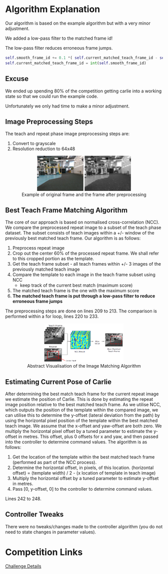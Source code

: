 # Algorithm Explanation
Our algorithm is based on the example algorithm but with a very minor adjustment. 

We added a low-pass filter to the matched frame id!

The low-pass filter reduces erroneous frame jumps.

```Python
self.smooth_frame_id += 0.1 *( self.current_matched_teach_frame_id - self.smooth_frame_id)
self.current_matched_teach_frame_id = int(self.smooth_frame_id)
```

## Excuse
We ended up spending 80% of the competition getting carlie into a working state so that we could run the example code.

Unfortunately we only had time to make a minor adjustment.

## Image Preprocessing Steps
The teach and repeat phase image preprocessing steps are:

1. Convert to grayscale
2. Resolution reduction to 64x48 

<figure float="center" style="margin-bottom: 2em; display: block; text-align: center">
    <img src="figures/frame_000000.png" width="35%">
    <img src="figures/frame_000000_processed.png" width="35%">
    <caption><br>Example of original frame and the frame after preprocessing</caption>
</figure>

## Best Teach Frame Matching Algorithm
The core of our approach is based on normalised cross-correlation (NCC). We compare the preprocessed repeat image to a subset of the teach phase dataset. The subset consists of teach images within a +/- window of the previously best matched teach frame. Our algorithm is as follows:

1. Preprocess repeat image
2. Crop out the center 60% of the processed repeat frame. We shall refer to this cropped portion as the template.
3. Get the teach frame subset - all teach frames within +/- 3 images of the previously matched teach image
4. Compare the template to each image in the teach frame subset using NCC
    - keep track of the current best match (maximum score)
5. The matched teach frame is the one with the maximum score
6. **The matched teach frame is put through a low-pass filter to reduce erroneous frame jumps**

The preprocessing steps are done on lines 209 to 213. The comparison is performed within a for loop, lines 220 to 233.

<figure float="center" style="margin-bottom: 2em; display: block; text-align: center">
    <img src="figures/ImageMatchingProcess.png" width="60%">
    <caption><br>Abstract Visualisation of the Image Matching Algorithm</caption>
</figure>

## Estimating Current Pose of Carlie
After determining the best match teach frame for the current repeat image we estimate the position of Carlie. This is done by estimating the repeat image position relative to the best matched teach frame. As we utilise NCC, which outputs the position of the template within the compared image, we can utilise this to determine the y-offset (lateral deviation from the path) by using the horizontal pixel position of the template within the best matched teach image. We assume that the x-offset and yaw-offset are both zero. We multiply the horizontal pixel offset by a tuned parameter to estimate the y-offset in metres. This offset, plus 0 offsets for x and yaw, and then passed into the controller to determine command values. The algorithm is as follows:

1. Get the location of the template within the best matched teach frame (performed as part of the NCC process).
2. Determine the horizontal offset, in pixels, of this location. (horizontal offset) = (template width) / 2 - (x location of template in teach image)
3. Multiply the horizontal offset by a tuned parameter to estimate y-offset in metres.
4. Pass [0, y-offset, 0] to the controller to determine command values.

Lines 242 to 248.

## Controller Tweaks
There were no tweaks/changes made to the controller algorithm (you do not need to state changes in parameter values).

# Competition Links

[Challenge Details](https://roboticvisionorg.github.io/carlie_docs/competitions/robovis2020_vision_challenge_details.html)
